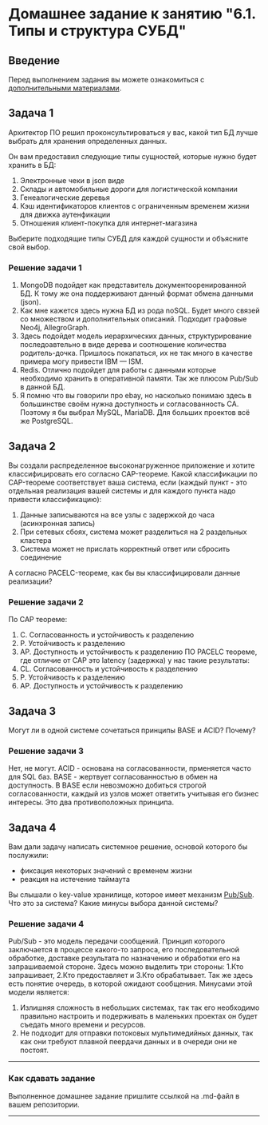 # Домашнее задание к занятию "6.1. Типы и структура СУБД"

## Введение

Перед выполнением задания вы можете ознакомиться с 
[дополнительными материалами](https://github.com/netology-code/virt-homeworks/tree/master/additional/README.md).

## Задача 1

Архитектор ПО решил проконсультироваться у вас, какой тип БД 
лучше выбрать для хранения определенных данных.

Он вам предоставил следующие типы сущностей, которые нужно будет хранить в БД:

1. Электронные чеки в json виде
2. Склады и автомобильные дороги для логистической компании
3. Генеалогические деревья
4. Кэш идентификаторов клиентов с ограниченным временем жизни для движка аутенфикации
5. Отношения клиент-покупка для интернет-магазина

Выберите подходящие типы СУБД для каждой сущности и объясните свой выбор.

### Решение задачи 1
1. MongoDB подойдет как представитель документооренированной БД. К тому же она поддерживают данный формат обмена данными (json).
2. Как мне кажется здесь нужна БД из рода noSQL. Будет много связей со множеством и дополнительных описаний. Подходит графовые Neo4j, AllegroGraph.
3. Здесь подойдет модель иерархических данных, структурирование последоавтельно в виде дерева и соотношение количества родитель-дочка. Пришлось покапаться, их не так много в качестве примера могу привести IBM — ISM.
4. Redis. Отлично подойдет для работы с данными которые необходимо хранить в оперативной памяти. Так же плюсом Pub/Sub в данной БД.
5. Я помню что вы говорили про ebay, но насколько понимаю здесь в большинстве своём нужна доступность и согласованность СА. Поэтому я бы выбрал MySQL, MariaDB. Для больших проектов всё же PostgreSQL.


## Задача 2

Вы создали распределенное высоконагруженное приложение и хотите классифицировать его согласно 
CAP-теореме. Какой классификации по CAP-теореме соответствует ваша система, если 
(каждый пункт - это отдельная реализация вашей системы и для каждого пункта надо привести классификацию):

1. Данные записываются на все узлы с задержкой до часа (асинхронная запись)
2. При сетевых сбоях, система может разделиться на 2 раздельных кластера
3. Система может не прислать корректный ответ или сбросить соединение

А согласно PACELC-теореме, как бы вы классифицировали данные реализации?
### Решение задачи 2
По CAP теореме:
1. C. Согласованность и устойчивость к разделению
2. P. Устойчивость к разделению
3. AP. Доступность и устойчивость к разделению
ПО PACELC теореме, где отличие от CAP это latency (задержка) у нас такие результаты:
1. CL. Согласованность и устойчивость к разделению
2. P. Устойчивость к разделению
3. AP. Доступность и устойчивость к разделению

## Задача 3

Могут ли в одной системе сочетаться принципы BASE и ACID? Почему?
### Решение задачи 3
Нет, не могут. ACID - основана на согласованности, прменяется часто для SQL баз.
BASE - жертвует согласованностью в обмен на доступность. В BASE если невозможно добиться строгой согласованности, каждый из узлов может ответить учитывая его бизнес интересы. 
Это два противоположных принципа.


## Задача 4

Вам дали задачу написать системное решение, основой которого бы послужили:

- фиксация некоторых значений с временем жизни
- реакция на истечение таймаута

Вы слышали о key-value хранилище, которое имеет механизм [Pub/Sub](https://habr.com/ru/post/278237/). 
Что это за система? Какие минусы выбора данной системы?


### Решение задачи 4
Pub/Sub - это модель передачи сообщений. Принцип которого заключается в процессе какого-то запроса, его последовательной обработке, доставке результата по назначению и обработки его на запрашиваемой стороне. Здесь можно выделить три стороны: 1.Кто запрашивает, 2.Кто предоставляет и 3.Кто обрабатывает. Так же здесь есть понятие очередь, в которой ожидают сообщения.
Минусами этой модели является:
1. Излишняя сложность в небольших системах, так так его необходимо правильно настроить и подерживать в маленьких проектах он будет съедать много времени и ресурсов.
2. Не подходит для отправки потоковых мультимедийных данных, так как они требуют плавной пеердачи данных и в очереди они не постоят.

---
### Как cдавать задание

Выполненное домашнее задание пришлите ссылкой на .md-файл в вашем репозитории.

---
